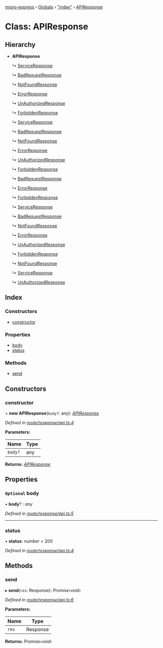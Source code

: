[miqro-express](../README.md) › [Globals](../globals.md) › ["index"](../modules/_index_.md) › [APIResponse](_index_.apiresponse.md)

# Class: APIResponse

## Hierarchy

* **APIResponse**

  ↳ [ServiceResponse](_index_.serviceresponse.md)

  ↳ [BadRequestResponse](_index_.badrequestresponse.md)

  ↳ [NotFoundResponse](_index_.notfoundresponse.md)

  ↳ [ErrorResponse](_index_.errorresponse.md)

  ↳ [UnAuthorizedResponse](_index_.unauthorizedresponse.md)

  ↳ [ForbiddenResponse](_index_.forbiddenresponse.md)

  ↳ [ServiceResponse](_route_index_.serviceresponse.md)

  ↳ [BadRequestResponse](_route_index_.badrequestresponse.md)

  ↳ [NotFoundResponse](_route_index_.notfoundresponse.md)

  ↳ [ErrorResponse](_route_index_.errorresponse.md)

  ↳ [UnAuthorizedResponse](_route_index_.unauthorizedresponse.md)

  ↳ [ForbiddenResponse](_route_index_.forbiddenresponse.md)

  ↳ [BadRequestResponse](_route_response_badrequest_.badrequestresponse.md)

  ↳ [ErrorResponse](_route_response_error_.errorresponse.md)

  ↳ [ForbiddenResponse](_route_response_forbidden_.forbiddenresponse.md)

  ↳ [ServiceResponse](_route_response_index_.serviceresponse.md)

  ↳ [BadRequestResponse](_route_response_index_.badrequestresponse.md)

  ↳ [NotFoundResponse](_route_response_index_.notfoundresponse.md)

  ↳ [ErrorResponse](_route_response_index_.errorresponse.md)

  ↳ [UnAuthorizedResponse](_route_response_index_.unauthorizedresponse.md)

  ↳ [ForbiddenResponse](_route_response_index_.forbiddenresponse.md)

  ↳ [NotFoundResponse](_route_response_notfound_.notfoundresponse.md)

  ↳ [ServiceResponse](_route_response_service_.serviceresponse.md)

  ↳ [UnAuthorizedResponse](_route_response_unauth_.unauthorizedresponse.md)

## Index

### Constructors

* [constructor](_index_.apiresponse.md#constructor)

### Properties

* [body](_index_.apiresponse.md#optional-body)
* [status](_index_.apiresponse.md#status)

### Methods

* [send](_index_.apiresponse.md#send)

## Constructors

###  constructor

\+ **new APIResponse**(`body?`: any): *[APIResponse](_index_.apiresponse.md)*

*Defined in [route/response/api.ts:4](https://github.com/claukers/miqro-express/blob/4a37b0c/src/route/response/api.ts#L4)*

**Parameters:**

Name | Type |
------ | ------ |
`body?` | any |

**Returns:** *[APIResponse](_index_.apiresponse.md)*

## Properties

### `Optional` body

• **body**? : *any*

*Defined in [route/response/api.ts:5](https://github.com/claukers/miqro-express/blob/4a37b0c/src/route/response/api.ts#L5)*

___

###  status

• **status**: *number* = 200

*Defined in [route/response/api.ts:4](https://github.com/claukers/miqro-express/blob/4a37b0c/src/route/response/api.ts#L4)*

## Methods

###  send

▸ **send**(`res`: Response): *Promise‹void›*

*Defined in [route/response/api.ts:6](https://github.com/claukers/miqro-express/blob/4a37b0c/src/route/response/api.ts#L6)*

**Parameters:**

Name | Type |
------ | ------ |
`res` | Response |

**Returns:** *Promise‹void›*
